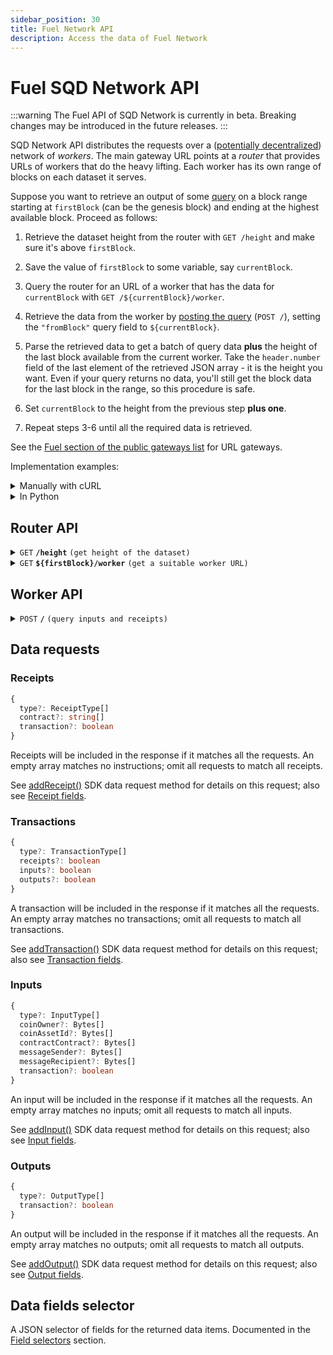 ```yaml
---
sidebar_position: 30
title: Fuel Network API
description: Access the data of Fuel Network
---
```


# Fuel SQD Network API

:::warning
The Fuel API of SQD Network is currently in beta. Breaking changes may be introduced in the future releases.
:::

SQD Network API distributes the requests over a ([potentially decentralized](/subsquid-network/faq)) network of _workers_. The main gateway URL points at a _router_ that provides URLs of workers that do the heavy lifting. Each worker has its own range of blocks on each dataset it serves.

Suppose you want to retrieve an output of some [query](#worker-api) on a block range starting at `firstBlock` (can be the genesis block) and ending at the highest available block. Proceed as follows:

1. Retrieve the dataset height from the router with `GET /height` and make sure it's above `firstBlock`.

2. Save the value of `firstBlock` to some variable, say `currentBlock`.

3. Query the router for an URL of a worker that has the data for `currentBlock` with `GET /${currentBlock}/worker`.

4. Retrieve the data from the worker by [posting the query](#worker-api) (`POST /`), setting the `"fromBlock"` query field to `${currentBlock}`.

5. Parse the retrieved data to get a batch of query data **plus** the height of the last block available from the current worker. Take the `header.number` field of the last element of the retrieved JSON array - it is the height you want. Even if your query returns no data, you'll still get the block data for the last block in the range, so this procedure is safe.

6. Set `currentBlock` to the height from the previous step **plus one**.

7. Repeat steps 3-6 until all the required data is retrieved.

See the [Fuel section of the public gateways list](/subsquid-network/reference/networks/#fuel) for URL gateways.

Implementation examples:

<details>

<summary>Manually with cURL</summary>

Suppose we want data on Fuel receipts from block `1000000`. We begin by finding the main URL for the Fuel Mainnet dataset. Then we have to:

1. Retrieve the dataset height from the router with

   ```bash
   curl https://v2.archive.subsquid.io/network/fuel-mainnet/height
   ```

   Output

   ```
   1211611
   ```

2. Save the value `1000000` to some variable, say `currentBlock`.

3. Query the router for an URL of a worker that has the data for`currentBlock`

   ```bash
   curl https://v2.archive.subsquid.io/network/fuel-mainnet/1000000/worker
   ```

   Output

   ```
   https://rb03.sqd-archive.net/worker/query/czM6Ly9mdWVsLXRlc3RuZXQ
   ```

4. Retrieve the data from the worker

   ```bash
   curl https://rb03.sqd-archive.net/worker/query/czM6Ly9mdWVsLXRlc3RuZXQ \
   -X 'POST' -H 'content-type: application/json' -H 'accept: application/json' \
   -d '{
       "type": "fuel",
       "fromBlock":1000000,
       "fields":{"receipt":{"contract":true, "receiptType": true}},
       "receipts":[ {"type": ["LOG_DATA"]} ]
   }' | jq
   ```

   Output:
   ```json
   [
     {
       "header": {
         "number": 1000000,
         "hash": "0xdc31db7fa3c1fb4f3e0910dc5abf927e64cc985eb2eb13418a9f2e00c4b7ad23"
       },
       "receipts": []
     },
     {
       "header": {
         "number": 1002527,
         "hash": "0x649f045675405f9d4ee34bb19479d0e5706ed14615e8f97da9f34dd166e37f35"
       },
       "receipts": [
         {
           "transactionIndex": 0,
           "index": 1,
           "contract": "0xe637b4c254aa07baa9845eb9f8c7ad0965fad5c5b1194cb37193f956be0ce6f3",
           "receiptType": "LOG_DATA"
         }
       ]
     },
     ...
     {
       "header": {
         "number": 1211611,
         "hash": "0x04c9ef60f2b54d32569a410477c136f11b692c1d3eadaa5b946a0295b526223e"
       },
       "receipts": []
     }
   ]
   ```

5. Parse the retrieved data to get a batch of query data plus the height of the last block available from the current worker. Take the `header.number` field of the last element of the retrieved JSON array - it is the height you want. Even if your query returns no data, you'll still get the block data for the last block in the range, so this procedure is safe.

6. Set `currentBlock` to the height from the previous step plus one.

7. Repeat steps 3-6 until all the required data is retrieved.

</details>

<details>

<summary>In Python</summary>

```python
def get_text(url: str) -> str:
    res = requests.get(url)
    res.raise_for_status()
    return res.text

def dump(
    gateway_url: str,
    query: Query,
    first_block: int,
    last_block: int
) -> None:
    assert 0 <= first_block <= last_block
    query = dict(query)  # copy query to mess with it later

    dataset_height = int(get_text(f'{gateway_url}/height'))
    next_block = first_block
    last_block = min(last_block, dataset_height)

    while next_block <= last_block:
        worker_url = get_text(f'{gateway_url}/{next_block}/worker')

        query['fromBlock'] = next_block
        query['toBlock'] = last_block
        res = requests.post(worker_url, json=query)
        res.raise_for_status()
        blocks = res.json()

        last_processed_block = blocks[-1]['header']['number']
        next_block = last_processed_block + 1
        for block in blocks:
            print(json.dumps(block))
```

Full code [here](https://gist.github.com/eldargab/2e007a293ac9f82031d023f1af581a7d).

</details>

## Router API

<details>

<summary><code>GET</code> <code><b>/height</b></code> <code>(get height of the dataset)</code></summary>

**Example response:** `16576911`.

</details>

<details>

<summary><code>GET</code> <code><b>$&#123;firstBlock&#125;/worker</b></code> <code>(get a suitable worker URL)</code></summary>

The returned worker will be capable of processing `POST /` requests in which the `"fromBlock"` field is equal to `${firstBlock}`.

**Example response:** `https://rb03.sqd-archive.net/worker/query/czM6Ly9mdWVsLXRlc3RuZXQ`.

</details>

## Worker API

<details>

<summary><code>POST</code> <code><b>/</b></code> <code>(query inputs and receipts)</code></summary>

##### Query Fields

- **fromBlock**: Block number to start from (inclusive).
- **toBlock**: (optional) Block number to end on (inclusive). If this is not given, the query will go on for a fixed amount of time or until it reaches the height of the dataset.
- **includeAllBlocks**: (optional) If true, the Network will include blocks that contain no data selected by data requests into its response.
- **fields**: (optional) A [selector](#data-fields-selector) of data fields to retrieve. Common for all data items.
- **receipts**: (optional) A list of [receipts requests](#receipts). An empty list requests no data.
- **inputs**: (optional) A list of [inputs requests](#inputs). An empty list requests no data.
- **outputs**: (optional) A list of [outputs requests](#outputs). An empty list requests no data.
- **transactions**: (optional) A list of [transactions requests](#transactions). An empty list requests no data.

<details>

<summary>

##### Example Request

</summary>

```json
{
  "type": "fuel",
  "fromBlock": 1000000,
  "toBlock": 1100000,
  "fields": { "receipt": { "contract": true, "receiptType": true } },
  "receipts": [{ "type": ["LOG_DATA"] }],
  "inputs": [{ "type": ["InputCoin"] }]
}
```

</details>

<details>

<summary>

##### Example Response

</summary>

```json
[
  {
    "header": {
      "number": 1000000,
      "hash": "0xdc31db7fa3c1fb4f3e0910dc5abf927e64cc985eb2eb13418a9f2e00c4b7ad23"
    },
    "receipts": [],
    "inputs": []
  },
  {
    "header": {
      "number": 1002527,
      "hash": "0x649f045675405f9d4ee34bb19479d0e5706ed14615e8f97da9f34dd166e37f35"
    },
    "receipts": [
      {
        "transactionIndex": 0,
        "index": 1,
        "contract": "0xe637b4c254aa07baa9845eb9f8c7ad0965fad5c5b1194cb37193f956be0ce6f3",
        "receiptType": "LOG_DATA"
      }
    ],
    "inputs": [
      {
        "transactionIndex": 0,
        "index": 1
      }
    ]
  },
  ...
  {
    "header": {
      "number": 1100000,
      "hash": "0x4e1420d7c2cd973842ef1ce919560f15e5461376b7533c371fb895034c85dfd3"
    },
    "receipts": [],
    "inputs": []
  }
]
```

</details>

</details>

## Data requests

### Receipts

```ts
{
  type?: ReceiptType[]
  contract?: string[]
  transaction?: boolean
}
```
Receipts will be included in the response if it matches all the requests. An empty array matches no instructions; omit all requests to match all receipts.

See [addReceipt()](/fuel-indexing/fuel-datasource/receipts) SDK data request method for details on this request; also see [Receipt fields](../../fuel-datasource/field-selection/#receipt).

### Transactions

```ts
{
  type?: TransactionType[]
  receipts?: boolean
  inputs?: boolean
  outputs?: boolean
}
```

A transaction will be included in the response if it matches all the requests. An empty array matches no transactions; omit all requests to match all transactions.

See [addTransaction()](/fuel-indexing/fuel-datasource/transactions) SDK data request method for details on this request; also see [Transaction fields](../../fuel-datasource/field-selection/#transaction).

### Inputs

```ts
{
  type?: InputType[]
  coinOwner?: Bytes[]
  coinAssetId?: Bytes[]
  contractContract?: Bytes[]
  messageSender?: Bytes[]
  messageRecipient?: Bytes[]
  transaction?: boolean
}
```

An input will be included in the response if it matches all the requests. An empty array matches no inputs; omit all requests to match all inputs.

See [addInput()](/fuel-indexing/fuel-datasource/inputs) SDK data request method for details on this request; also see [Input fields](../../fuel-datasource/field-selection/#input).

### Outputs

```ts
{
  type?: OutputType[]
  transaction?: boolean
}
```

An output will be included in the response if it matches all the requests. An empty array matches no outputs; omit all requests to match all outputs.

See [addOutput()](/fuel-indexing/fuel-datasource/outputs) SDK data request method for details on this request; also see [Output fields](../../fuel-datasource/field-selection/#output).

## Data fields selector

A JSON selector of fields for the returned data items. Documented in the [Field selectors](../../fuel-datasource/field-selection) section.
